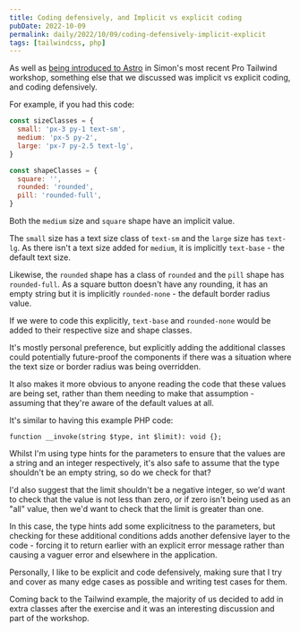 ```yaml
---
title: Coding defensively, and Implicit vs explicit coding
pubDate: 2022-10-09
permalink: daily/2022/10/09/coding-defensively-implicit-explicit
tags: [tailwindcss, php]
---
```


As well as [being introduced to Astro](https://www.oliverdavies.uk/daily/2022/10/08/first-impressions-astro) in Simon's most recent Pro Tailwind workshop, something else that we discussed was implicit vs explicit coding, and coding defensively.

For example, if you had this code:

```javascript
const sizeClasses = {
  small: 'px-3 py-1 text-sm',
  medium: 'px-5 py-2',
  large: 'px-7 py-2.5 text-lg',
}

const shapeClasses = {
  square: '',
  rounded: 'rounded',
  pill: 'rounded-full',
}
```

Both the `medium` size and `square` shape have an implicit value.

The `small` size has a text size class of `text-sm` and the `large` size has `text-lg`. As there isn't a text size added for `medium`, it is implicitly `text-base` - the default text size.

Likewise, the `rounded` shape has a class of `rounded` and the `pill` shape has `rounded-full`. As a square button doesn't have any rounding, it has an empty string but it is implicitly `rounded-none` - the default border radius value.

If we were to code this explicitly, `text-base` and `rounded-none` would be added to their respective size and shape classes.

It's mostly personal preference, but explicitly adding the additional classes could potentially future-proof the components if there was a situation where the text size or border radius was being overridden.

It also makes it more obvious to anyone reading the code that these values are being set, rather than them needing to make that assumption - assuming that they're aware of the default values at all.

It's similar to having this example PHP code:

```language-php
function __invoke(string $type, int $limit): void {};
```

Whilst I'm using type hints for the parameters to ensure that the values are a string and an integer respectively, it's also safe to assume that the type shouldn't be an empty string, so do we check for that?

I'd also suggest that the limit shouldn't be a negative integer, so we'd want to check that the value is not less than zero, or if zero isn't being used as an "all" value, then we'd want to check that the limit is greater than one.

In this case, the type hints add some explicitness to the parameters, but checking for these additional conditions adds another defensive layer to the code - forcing it to return earlier with an explicit error message rather than causing a vaguer error and elsewhere in the application.

Personally, I like to be explicit and code defensively, making sure that I try and cover as many edge cases as possible and writing test cases for them.

Coming back to the Tailwind example, the majority of us decided to add in extra classes after the exercise and it was an interesting discussion and part of the workshop.
